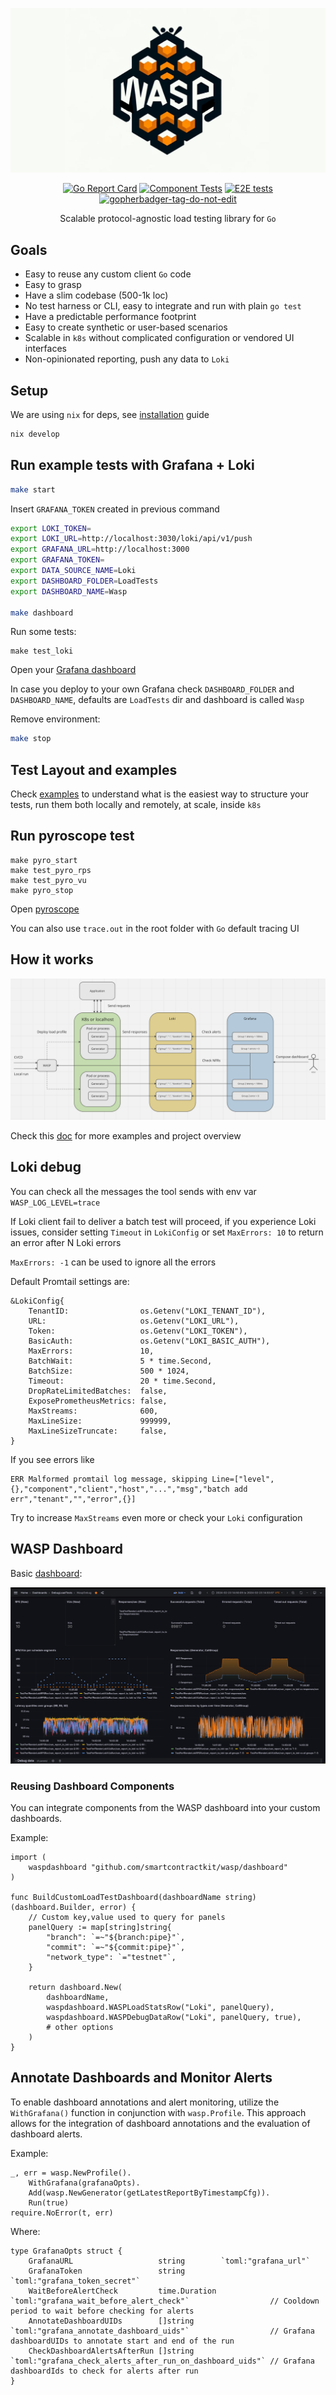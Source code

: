 <p align="center">
    <img alt="wasp" src="./images/wasp-2.png">
</p>
<div align="center">

[![Go Report Card](https://goreportcard.com/badge/github.com/smartcontractkit/wasp)](https://goreportcard.com/report/github.com/smartcontractkit/wasp)
[![Component Tests](https://github.com/smartcontractkit/chainlink-testing-framework/actions/workflows/wasp-test.yml/badge.svg)](https://github.com/smartcontractkit/chainlink-testing-framework/actions/workflows/wasp-test.yml)
[![E2E tests](https://github.com/smartcontractkit/chainlink-testing-framework/actions/workflows/wasp-test-e2e.yml/badge.svg)](https://github.com/smartcontractkit/chainlink-testing-framework/actions/workflows/wasp-test-e2e.yml)
<a href='https://github.com/jpoles1/gopherbadger' target='_blank'>![gopherbadger-tag-do-not-edit](https://img.shields.io/badge/Go%20Coverage-80%25-brightgreen.svg?longCache=true&style=flat)</a>

Scalable protocol-agnostic load testing library for `Go`

</div>

## Goals
- Easy to reuse any custom client `Go` code
- Easy to grasp
- Have a slim codebase (500-1k loc)
- No test harness or CLI, easy to integrate and run with plain `go test`
- Have a predictable performance footprint
- Easy to create synthetic or user-based scenarios
- Scalable in `k8s` without complicated configuration or vendored UI interfaces
- Non-opinionated reporting, push any data to `Loki`

## Setup
We are using `nix` for deps, see [installation](https://nixos.org/manual/nix/stable/installation/installation.html) guide
```bash
nix develop
```


## Run example tests with Grafana + Loki
```bash
make start
```
Insert `GRAFANA_TOKEN` created in previous command
```bash
export LOKI_TOKEN=
export LOKI_URL=http://localhost:3030/loki/api/v1/push
export GRAFANA_URL=http://localhost:3000
export GRAFANA_TOKEN=
export DATA_SOURCE_NAME=Loki
export DASHBOARD_FOLDER=LoadTests
export DASHBOARD_NAME=Wasp

make dashboard
```
Run some tests:
```
make test_loki
```
Open your [Grafana dashboard](http://localhost:3000/d/wasp/wasp-load-generator?orgId=1&refresh=5s)

In case you deploy to your own Grafana check `DASHBOARD_FOLDER` and `DASHBOARD_NAME`, defaults are `LoadTests` dir and dashboard is called `Wasp`

Remove environment:
```bash
make stop
```

## Test Layout and examples
Check [examples](examples/README.md) to understand what is the easiest way to structure your tests, run them both locally and remotely, at scale, inside `k8s`

## Run pyroscope test
```
make pyro_start
make test_pyro_rps
make test_pyro_vu
make pyro_stop
```
Open [pyroscope](http://localhost:4040/)

You can also use `trace.out` in the root folder with `Go` default tracing UI

## How it works
![img.png](images/how-it-works.png)

Check this [doc](./HOW_IT_WORKS.md) for more examples and project overview

## Loki debug
You can check all the messages the tool sends with env var `WASP_LOG_LEVEL=trace`

If Loki client fail to deliver a batch test will proceed, if you experience Loki issues, consider setting `Timeout` in `LokiConfig` or set `MaxErrors: 10` to return an error after N Loki errors

`MaxErrors: -1` can be used to ignore all the errors

Default Promtail settings are:
```
&LokiConfig{
    TenantID:                os.Getenv("LOKI_TENANT_ID"),
    URL:                     os.Getenv("LOKI_URL"),
    Token:                   os.Getenv("LOKI_TOKEN"),
    BasicAuth:               os.Getenv("LOKI_BASIC_AUTH"),
    MaxErrors:               10,
    BatchWait:               5 * time.Second,
    BatchSize:               500 * 1024,
    Timeout:                 20 * time.Second,
    DropRateLimitedBatches:  false,
    ExposePrometheusMetrics: false,
    MaxStreams:              600,
    MaxLineSize:             999999,
    MaxLineSizeTruncate:     false,
}
```
If you see errors like
```
ERR Malformed promtail log message, skipping Line=["level",{},"component","client","host","...","msg","batch add err","tenant","","error",{}]
```
Try to increase `MaxStreams` even more or check your `Loki` configuration


## WASP Dashboard

Basic [dashboard](dashboard/dashboard.go):

![dashboard_img](./images/dashboard_basic.png)

### Reusing Dashboard Components

You can integrate components from the WASP dashboard into your custom dashboards.

Example:

```
import (
    waspdashboard "github.com/smartcontractkit/wasp/dashboard"
)

func BuildCustomLoadTestDashboard(dashboardName string) (dashboard.Builder, error) {
    // Custom key,value used to query for panels
    panelQuery := map[string]string{
		"branch": `=~"${branch:pipe}"`,
		"commit": `=~"${commit:pipe}"`,
        "network_type": `="testnet"`,
	}

	return dashboard.New(
		dashboardName,
        waspdashboard.WASPLoadStatsRow("Loki", panelQuery),
		waspdashboard.WASPDebugDataRow("Loki", panelQuery, true),
        # other options
    )
}
```

## Annotate Dashboards and Monitor Alerts

To enable dashboard annotations and alert monitoring, utilize the `WithGrafana()` function in conjunction with `wasp.Profile`. This approach allows for the integration of dashboard annotations and the evaluation of dashboard alerts.

Example:

```
_, err = wasp.NewProfile().
    WithGrafana(grafanaOpts).
    Add(wasp.NewGenerator(getLatestReportByTimestampCfg)).
    Run(true)
require.NoError(t, err)
```

Where:

```
type GrafanaOpts struct {
	GrafanaURL                   string        `toml:"grafana_url"`
	GrafanaToken                 string        `toml:"grafana_token_secret"`
	WaitBeforeAlertCheck         time.Duration `toml:"grafana_wait_before_alert_check"`                  // Cooldown period to wait before checking for alerts
	AnnotateDashboardUIDs        []string      `toml:"grafana_annotate_dashboard_uids"`                  // Grafana dashboardUIDs to annotate start and end of the run
	CheckDashboardAlertsAfterRun []string      `toml:"grafana_check_alerts_after_run_on_dashboard_uids"` // Grafana dashboardIds to check for alerts after run
}

```
